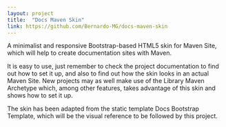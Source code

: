 ```yaml
---
layout: project
title:  "Docs Maven Skin"
link: https://github.com/Bernardo-MG/docs-maven-skin
---
```

A minimalist and responsive Bootstrap-based HTML5 skin for Maven Site, which will help to create documentation sites with Maven.

It is easy to use, just remember to check the project documentation to find out how to set it up, and also to find out how the skin looks in an actual Maven Site. New projects may as well make use of the Library Maven Archetype which, among other features, takes advantage of this skin and shows how to set it up.

The skin has been adapted from the static template Docs Bootstrap Template, which will be the visual reference to be followed by this project.
